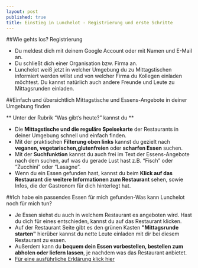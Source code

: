 ```yaml
---
layout: post
published: true
title: Einstieg in Lunchelot - Registrierung und erste Schritte
---
```


##Wie gehts los? Registrierung

*   Du meldest dich mit deinem Google Account oder mit Namen und E-Mail an. 
*   Du schließt dich einer Organisation bzw. Firma an. 
*   Lunchelot weiß jetzt in welcher Umgebung du zu Mittagstischen informiert werden willst und von welcher Firma du Kollegen einladen möchtest. Du kannst natürlich auch andere Freunde und Leute zu Mittagsrunden einladen.


##Einfach und übersichtlich Mittagstische und Essens-Angebote in deiner Umgebung finden

** Unter der Rubrik “Was gibt’s heute?” kannst du **

*   Die **Mittagstische und die reguläre Speisekarte** der Restaurants in deiner Umgebung schnell und einfach finden. 
*   Mit der praktischen **Filterung oben links** kannst du gezielt nach **veganen, vegetarischen,glutenfreien** oder **scharfen Essen** suchen. 
*   Mit der **Suchfunktion** kannst du auch frei im Text der Essens-Angebote nach dem suchen, auf was du gerade Lust hast z.B. “Fisch” oder “Zucchini” oder “Lasagne”.
*   Wenn du ein Essen gefunden hast, kannst du beim **Klick auf das Restaurant** die **weitere Informationen zum Restaurant** sehen, sowie Infos, die der Gastronom für dich hinterlegt hat.

##Ich habe ein passendes Essen für mich gefunden-Was kann Lunchelot noch für mich tun?
*   Je Essen siehst du auch in welchem Restaurant es angeboten wird. Hast du dich für eines entschieden, kannst du auf das Restaurant klicken. 
*   Auf der Restaurant Seite gibt es den grünen Kasten **"Mittagsrunde starten"** hierüber kannst du nette Leute einladen mit dir bei diesem Restaurant zu essen. 
*   Außerdem kann du **bequem dein Essen vorbestellen, bestellen zum abholen oder liefern lassen**, je nachdem was das Restaurant anbietet. 
* [Für eine ausführliche Erklärung klick hier](URL)
